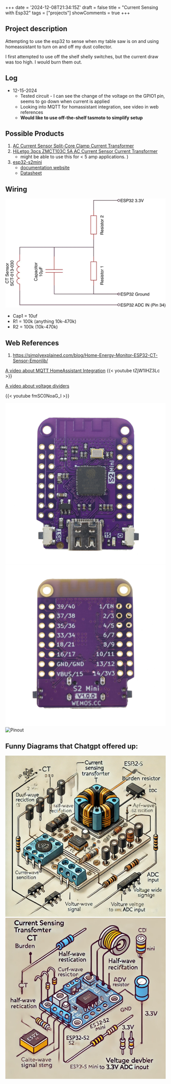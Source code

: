 
+++
date = '2024-12-08T21:34:15Z'
draft = false
title = "Current Sensing with Esp32"
tags = ["projects"]
showComments = true
+++

## Project description

Attempting to use the esp32 to sense when my table saw is on and using homeassistant to turn on and off my dust collector.

I first attempted to use off the shelf shelly switches, but the current draw was too high. I would burn them out.

## Log

* 12-15-2024
   * Tested circuit - I can see the change of the voltage on the GPIO1 pin, seems to go down when current is applied
   * Looking into MQTT for homassistant integration, see video in web references
   * **Would like to use off-the-shelf tasmoto to simplify setup**

## Possible Products

1. [AC Current Sensor Split-Core Clamp Current Transformer](https://www.amazon.com/JANSANE-SCT-013-000-Non-invasive-Split-Core-Transformer/dp/B07D8SXQ13/ref=sr_1_10?dib=eyJ2IjoiMSJ9.Kc9LBM6UN78LWLWTNodECsskNTt9Zhfom0U4aRAAHRkxizdn_OMrpRseDfXB2zG1_wsG5p3WxdMluCLLl5zyE29xdn4DIJHh4H48S7CJpFdF3fVCUt3hrSmIBhd6iF0tu8heWlyM6f5CgqO5TKu8yRtj_N8VkNn0XtoE0pFCcZqW8xAN33v2pMkP3fhFp_2tPrRq9q377wthx2AKyBVJw85HRS-KlRejk-VYqqPZxYk.Gwadtd11E8n6fgzw7ptngJkMKakYdljkoMaXBNIBSdI&dib_tag=se&hvadid=616116262011&hvdev=c&hvlocphy=1026442&hvnetw=g&hvqmt=e&hvrand=11276750169687210548&hvtargid=kwd-763906174482&hydadcr=24357_13533826&keywords=esp32+current+sensor&qid=1734210292&sr=8-10)
2. [HiLetgo 3pcs ZMCT103C 5A AC Current Sensor Current Transformer](https://www.amazon.com/HiLetgo-ZMCT103C-Current-Sensor-Transformer/dp/B0CDWWYLMQ/?_encoding=UTF8&pd_rd_w=B9wF9&content-id=amzn1.sym.255b3518-6e7f-495c-8611-30a58648072e%3Aamzn1.symc.a68f4ca3-28dc-4388-a2cf-24672c480d8f&pf_rd_p=255b3518-6e7f-495c-8611-30a58648072e&pf_rd_r=68NBWAHY9KYVF5ECSDB2&pd_rd_wg=xiacZ&pd_rd_r=82258d8f-1832-4465-995b-318744c310b0&ref_=pd_hp_d_atf_ci_mcx_mr_ca_hp_atf_d)
    * might be able to use this for < 5 amp applications. )
3. [esp32-s2mini](https://www.amazon.com/dp/B0CKLGGNKY?ref=ppx_yo2ov_dt_b_fed_asin_title)
    * [documentation website](https://www.wemos.cc/en/latest/s2/s2_mini.html#documentation)
    * [Datasheet](esp32-s2_datasheet_en.pdf) 


## Wiring
![Wiring Diagram](images/wiring-arduino.webp)

* Cap1 = 10uf
* R1 = 100k (anything 10k-470k)
* R2 = 100k (10k-470k)  

## Web References

1. https://simplyexplained.com/blog/Home-Energy-Monitor-ESP32-CT-Sensor-Emonlib/

[A video about MQTT HomeAssistant Integration](https://youtu.be/tZjW1IHZ3Lc?si=ayxRQA0qnwDzeIZT)
{{< youtube tZjW1IHZ3Lc >}}

[A video about voltage dividers](https://youtu.be/fmSC0NoaG_I?si=9w7bYceUEaLMtL7A)

{{< youtube fmSC0NoaG_I >}}

![exp32 front](images/s2_mini_v1.0.0_1_16x16.jpg)
![esp32 back](images/s2_mini_v1.0.0_2_16x16.jpg)
![Pinout](images/Pinout.jpg)


## Funny Diagrams that Chatgpt offered up:

![chatgpt1](images/Chatgpt1.webp)
![chatgpt2](images/chatgpt2.webp)
